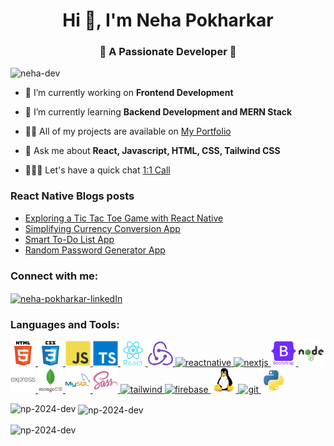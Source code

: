 <h1 align="center">Hi 👋, I'm Neha Pokharkar</h1>
<h3 align="center">🚀 A Passionate Developer 🚀</h3>

<p align="left"> <img src="https://komarev.com/ghpvc/?username=np-2024&label=Profile%20views&color=0e75b6&style=flat" alt="neha-dev" /> </p>

- 🔭 I’m currently working on **Frontend Development**

- 🌱 I’m currently learning **Backend Development and MERN Stack**

- 👨‍💻 All of my projects are available on [My Portfolio](https://nehapokharkar-dev.vercel.app/)

- 💬 Ask me about **React, Javascript, HTML, CSS, Tailwind CSS**

- 🙋🏻‍♀️ Let's have a quick chat [1:1 Call](https://topmate.io/neha_pokharkar/)

### React Native Blogs posts
<!-- BLOG-POST-LIST:START -->
- [Exploring a Tic Tac Toe Game with React Native](https://medium.com/@pokharkarneha2023/exploring-a-tic-tac-toe-game-with-react-native-82e5ff365e5d)
- [Simplifying Currency Conversion App](https://medium.com/@pokharkarneha2023/simplifying-currency-conversion-a-react-native-application-1ba3e7d99b30)
- [Smart To-Do List App](https://medium.com/@pokharkarneha2023/smart-to-do-list-mobile-app-with-react-native-50ec90cdf8eb)
- [Random Password Generator App](https://medium.com/@pokharkarneha2023/building-a-random-password-generator-mobile-app-with-react-native-e7ff07c4a8fd)
<!-- BLOG-POST-LIST:END -->

<h3 align="left">Connect with me:</h3>
<p align="left">
<a href="https://linkedin.com/in/neha-pokharkar-dev" target="blank"><img align="center" src="https://raw.githubusercontent.com/rahuldkjain/github-profile-readme-generator/master/src/images/icons/Social/linked-in-alt.svg" alt="neha-pokharkar-linkedIn" height="30" width="40" /></a>
</p>

<h3 align="left">Languages and Tools:</h3>
<p align="left"> 
<a href="https://www.w3.org/html/" target="_blank" rel="noreferrer"> <img src="https://raw.githubusercontent.com/devicons/devicon/master/icons/html5/html5-original-wordmark.svg" alt="html5" width="40" height="40"/> </a>
<a href="https://www.w3schools.com/css/" target="_blank" rel="noreferrer"> <img src="https://raw.githubusercontent.com/devicons/devicon/master/icons/css3/css3-original-wordmark.svg" alt="css3" width="40" height="40"/> </a>
<a href="https://developer.mozilla.org/en-US/docs/Web/JavaScript" target="_blank" rel="noreferrer"> <img src="https://raw.githubusercontent.com/devicons/devicon/master/icons/javascript/javascript-original.svg" alt="javascript" width="40" height="40"/> </a> 
<a href="https://www.typescriptlang.org/" target="_blank" rel="noreferrer"> <img src="https://raw.githubusercontent.com/devicons/devicon/master/icons/typescript/typescript-original.svg" alt="typescript" width="40" height="40"/> </a>
<a href="https://reactjs.org/" target="_blank" rel="noreferrer"> <img src="https://raw.githubusercontent.com/devicons/devicon/master/icons/react/react-original-wordmark.svg" alt="react" width="40" height="40"/> </a> 
<a href="https://redux.js.org" target="_blank" rel="noreferrer"> <img src="https://raw.githubusercontent.com/devicons/devicon/master/icons/redux/redux-original.svg" alt="redux" width="40" height="40"/> </a> 
<a href="https://reactnative.dev/" target="_blank" rel="noreferrer"> <img src="https://reactnative.dev/img/header_logo.svg" alt="reactnative" width="40" height="40"/> </a> 
<a href="https://nextjs.org/" target="_blank" rel="noreferrer"> <img src="https://cdn.worldvectorlogo.com/logos/nextjs-2.svg" alt="nextjs" width="40" height="40"/> </a>
<a href="https://getbootstrap.com" target="_blank" rel="noreferrer"> <img src="https://raw.githubusercontent.com/devicons/devicon/master/icons/bootstrap/bootstrap-plain-wordmark.svg" alt="bootstrap" width="40" height="40"/> </a>
<a href="https://nodejs.org" target="_blank" rel="noreferrer"> <img src="https://raw.githubusercontent.com/devicons/devicon/master/icons/nodejs/nodejs-original-wordmark.svg" alt="nodejs" width="40" height="40"/> </a> 
<a href="https://expressjs.com" target="_blank" rel="noreferrer"> <img src="https://raw.githubusercontent.com/devicons/devicon/master/icons/express/express-original-wordmark.svg" alt="express" width="40" height="40"/> </a>
<a href="https://www.mongodb.com/" target="_blank" rel="noreferrer"> <img src="https://raw.githubusercontent.com/devicons/devicon/master/icons/mongodb/mongodb-original-wordmark.svg" alt="mongodb" width="40" height="40"/> </a> 
<a href="https://www.mysql.com/" target="_blank" rel="noreferrer"> <img src="https://raw.githubusercontent.com/devicons/devicon/master/icons/mysql/mysql-original-wordmark.svg" alt="mysql" width="40" height="40"/> </a>
<a href="https://sass-lang.com" target="_blank" rel="noreferrer"> <img src="https://raw.githubusercontent.com/devicons/devicon/master/icons/sass/sass-original.svg" alt="sass" width="40" height="40"/> </a>
<a href="https://tailwindcss.com/" target="_blank" rel="noreferrer"> <img src="https://www.vectorlogo.zone/logos/tailwindcss/tailwindcss-icon.svg" alt="tailwind" width="40" height="40"/> </a> 
<a href="https://firebase.google.com/" target="_blank" rel="noreferrer"> <img src="https://www.vectorlogo.zone/logos/firebase/firebase-icon.svg" alt="firebase" width="40" height="40"/> </a> 
<a href="https://www.linux.org/" target="_blank" rel="noreferrer"> <img src="https://raw.githubusercontent.com/devicons/devicon/master/icons/linux/linux-original.svg" alt="linux" width="40" height="40"/> </a>
<a href="https://git-scm.com/" target="_blank" rel="noreferrer"> <img src="https://www.vectorlogo.zone/logos/git-scm/git-scm-icon.svg" alt="git" width="40" height="40"/> </a> 
<a href="https://www.python.org" target="_blank" rel="noreferrer"> <img src="https://raw.githubusercontent.com/devicons/devicon/master/icons/python/python-original.svg" alt="python" width="40" height="40"/> </a>
</p>
<p><img align="left" src="https://github-readme-stats.vercel.app/api/top-langs?username=np-2024&show_icons=true&locale=en&layout=compact" alt="np-2024-dev" /></p>

<p>&nbsp;<img align="center" src="https://github-readme-stats.vercel.app/api?username=np-2024&show_icons=true&locale=en" alt="np-2024-dev" /></p>

<p><img align="center" src="https://github-readme-streak-stats.herokuapp.com/?user=np-2024&" alt="np-2024-dev" /></p>
